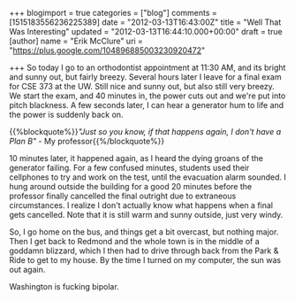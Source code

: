 +++
blogimport = true
categories = ["blog"]
comments = [1515183556236225389]
date = "2012-03-13T16:43:00Z"
title = "Well That Was Interesting"
updated = "2012-03-13T16:44:10.000+00:00"
draft = true
[author]
name = "Erik McClure"
uri = "https://plus.google.com/104896885003230920472"

+++
So today I go to an orthodontist appointment at 11:30 AM, and its bright and sunny out, but fairly breezy. Several hours later I leave for a final exam for CSE 373 at the UW. Still nice and sunny out, but also still very breezy. We start the exam, and 40 minutes in, the power cuts out and we're put into pitch blackness. A few seconds later, I can hear a generator hum to life and the power is suddenly back on.

{{%blockquote%}}*"Just so you know, if that happens again, I don't have a Plan B"* - My professor{{%/blockquote%}}

10 minutes later, it happened again, as I heard the dying groans of the generator failing. For a few confused minutes, students used their cellphones to try and work on the test, until the evacuation alarm sounded. I hung around outside the building for a good 20 minutes before the professor finally cancelled the final outright due to extraneous circumstances. I realize I don't actually know what happens when a final gets cancelled. Note that it is still warm and sunny outside, just very windy.

So, I go home on the bus, and things get a bit overcast, but nothing major. Then I get back to Redmond and the whole town is in the middle of a goddamn blizzard, which I then had to drive through back from the Park & Ride to get to my house. By the time I turned on my computer, the sun was out again.

Washington is fucking bipolar.

